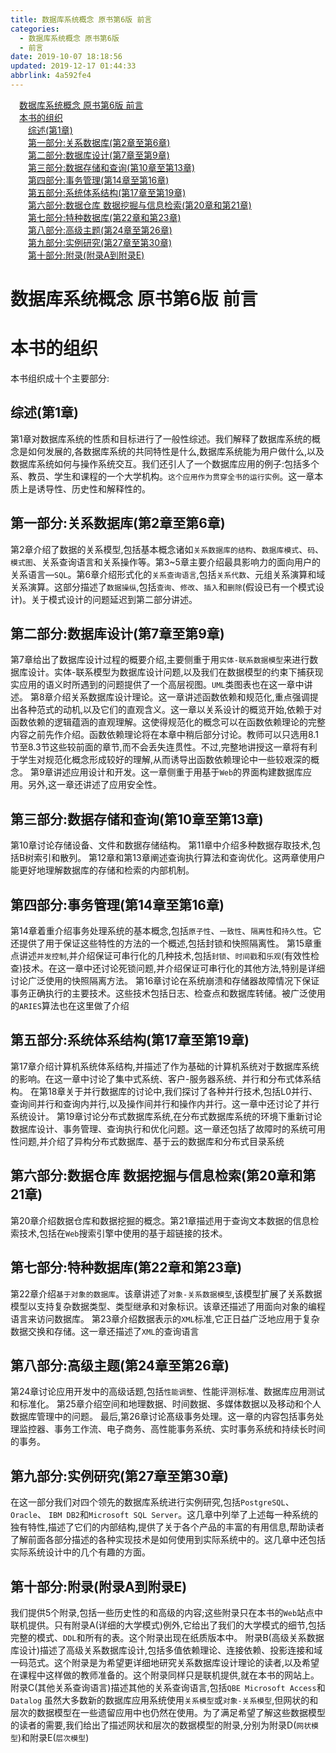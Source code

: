 ```yaml
---
title: 数据库系统概念 原书第6版 前言
categories: 
  - 数据库系统概念 原书第6版
  - 前言
date: 2019-10-07 18:18:56
updated: 2019-12-17 01:44:33
abbrlink: 4a592fe4
---
```

<div id='my_toc'><a href="/ReadingNotes/4a592fe4/#数据库系统概念-原书第6版-前言" class="header_1">数据库系统概念 原书第6版 前言</a><br><a href="/ReadingNotes/4a592fe4/#本书的组织" class="header_1">本书的组织</a><br><a href="/ReadingNotes/4a592fe4/#综述-第1章" class="header_2">综述(第1章)</a><br><a href="/ReadingNotes/4a592fe4/#第一部分-关系数据库-第2章至第6章" class="header_2">第一部分:关系数据库(第2章至第6章)</a><br><a href="/ReadingNotes/4a592fe4/#第二部分-数据库设计-第7章至第9章" class="header_2">第二部分:数据库设计(第7章至第9章)</a><br><a href="/ReadingNotes/4a592fe4/#第三部分-数据存储和查询-第10章至第13章" class="header_2">第三部分:数据存储和查询(第10章至第13章)</a><br><a href="/ReadingNotes/4a592fe4/#第四部分-事务管理-第14章至第16章" class="header_2">第四部分:事务管理(第14章至第16章)</a><br><a href="/ReadingNotes/4a592fe4/#第五部分-系统体系结构-第17章至第19章" class="header_2">第五部分:系统体系结构(第17章至第19章)</a><br><a href="/ReadingNotes/4a592fe4/#第六部分-数据仓库-数据挖掘与信息检索-第20章和第21章" class="header_2">第六部分:数据仓库 数据挖掘与信息检索(第20章和第21章)</a><br><a href="/ReadingNotes/4a592fe4/#第七部分-特种数据库-第22章和第23章" class="header_2">第七部分:特种数据库(第22章和第23章)</a><br><a href="/ReadingNotes/4a592fe4/#第八部分-高级主题-第24章至第26章" class="header_2">第八部分:高级主题(第24章至第26章)</a><br><a href="/ReadingNotes/4a592fe4/#第九部分-实例研究-第27章至第30章" class="header_2">第九部分:实例研究(第27章至第30章)</a><br><a href="/ReadingNotes/4a592fe4/#第十部分-附录-附录A到附录E" class="header_2">第十部分:附录(附录A到附录E)</a><br></div>
<style>
    .header_1{
        margin-left: 1em;
    }
    .header_2{
        margin-left: 2em;
    }
    .header_3{
        margin-left: 3em;
    }
    .header_4{
        margin-left: 4em;
    }
    .header_5{
        margin-left: 5em;
    }
    .header_6{
        margin-left: 6em;
    }
</style>
<!--more-->
<script>if (navigator.platform.search('arm')==-1){document.getElementById('my_toc').style.display = 'none';}
var e,p = document.getElementsByTagName('p');while (p.length>0) {e = p[0];e.parentElement.removeChild(e);}
</script>

<!--end-->
<!--SSTStart-->
# 数据库系统概念 原书第6版 前言 #
# 本书的组织 #
本书组织成十个主要部分:
## 综述(第1章) ##
第1章对数据库系统的性质和目标进行了一般性综述。我们解释了数据库系统的概念是如何发展的,各数据库系统的共同特性是什么,数据库系统能为用户做什么,以及数据库系统如何与操作系统交互。我们还引人了一个数据库应用的例子:包括多个系、教员、学生和课程的一个大学机构。`这个应用作为贯穿全书的运行实例`。这一章本质上是诱导性、历史性和解释性的。
## 第一部分:关系数据库(第2章至第6章) ##

第2章介绍了数据的关系模型,包括基本概念诸如`关系数据库的结构`、`数据库模式`、`码`、`模式图`、关系查询语言和关系操作等。第3~5章主要介绍最具影响力的面向用户的关系语言—`SQL`。第6章介绍形式化的`关系查询语言`,包括`关系代数`、元组关系演算和域关系演算。这部分描述了`数据操纵`,包括`查询`、`修改`、`插入`和`删除`(假设已有一个模式设计)。关于模式设计的问题延迟到第二部分讲述。
## 第二部分:数据库设计(第7章至第9章) ##
第7章给出了数据库设计过程的概要介绍,主要侧重于用`实体-联系数据模型`来进行数据库设计。实体-联系模型为数据库设计问题,以及我们在数据模型的约束下捕获现实应用的语义时所遇到的问题提供了一个高层视图。`UML`类图表也在这一章中讲述。
第8章介绍关系数据库设计理论。这一章讲述函数依赖和规范化,重点强调提出各种范式的动机,以及它们的直观含义。这一章以关系设计的概览开始,依赖于对函数依赖的逻辑蕴涵的直观理解。这使得规范化的概念可以在函数依赖理论的完整内容之前先作介绍。函数依赖理论将在本章中稍后部分讨论。教师可以只选用8.1节至8.3节这些较前面的章节,而不会丢失连贯性。不过,完整地讲授这一章将有利于学生对规范化概念形成较好的理解,从而诱导出函数依赖理论中一些较艰深的概念。
第9章讲述应用设计和开发。这一章侧重于用基于`Web`的界面构建数据库应用。另外,这一章还讲述了应用安全性。
## 第三部分:数据存储和查询(第10章至第13章) ##
第10章讨论存储设备、文件和数据存储结构。
第11章中介绍多种数据存取技术,包括B树索引和散列。
第12章和第13章阐述查询执行算法和查询优化。这两章使用户能更好地理解数据库的存储和检索的内部机制。
## 第四部分:事务管理(第14章至第16章) ##
第14章着重介绍事务处理系统的基本概念,包括`原子性`、`一致性`、`隔离性`和`持久性`。它还提供了用于保证这些特性的方法的一个概述,包括封锁和快照隔离性。
第15章重点讲述`并发控制`,并介绍保证可串行化的几种技术,包括`封锁`、`时间戳`和`乐观`(有效性检查)技术。在这一章中还讨论死锁问题,并介绍保证可串行化的其他方法,特别是详细讨论广泛使用的快照隔离方法。
第16章讨论在系统崩溃和存储器故障情况下保证事务正确执行的主要技术。这些技术包括日志、检查点和数据库转储。被广泛使用的`ARIES`算法也在这里做了介绍
## 第五部分:系统体系结构(第17章至第19章) ##
第17章介绍计算机系统体系结构,并描述了作为基础的计算机系统对于数据库系统的影响。在这一章中讨论了集中式系统、客户-服务器系统、并行和分布式体系结构。
在第18章关于并行数据库的讨论中,我们探讨了各种并行技术,包括L0并行、查询间并行和查询内并行,以及操作间并行和操作内并行。这一章中还讨论了并行系统设计。
第19章讨论分布式数据库系统,在分布式数据库系统的环境下重新讨论数据库设计、事务管理、查询执行和优化问题。这一章还包括了故障时的系统可用性问题,并介绍了异构分布式数据库、基于云的数据库和分布式目录系统
## 第六部分:数据仓库 数据挖掘与信息检索(第20章和第21章) ##
第20章介绍数据仓库和数据挖掘的概念。第21章描述用于查询文本数据的信息检索技术,包括在`Web`搜索引擎中使用的基于超链接的技术。
## 第七部分:特种数据库(第22章和第23章) ##
第22章介绍`基于对象的数据库`。该章讲述了`对象-关系数据模型`,该模型扩展了关系数据模型以支持复杂数据类型、类型继承和对象标识。该章还描述了用面向对象的编程语言来访问数据库。
第23章介绍数据表示的`XML`标准,它正日益广泛地应用于复杂数据交换和存储。这一章还描述了`XML`的查询语言
## 第八部分:高级主题(第24章至第26章) ##
第24章讨论应用开发中的高级话题,包括`性能调整`、性能评测标准、数据库应用测试和标准化。
第25章介绍空间和地理数据、时间数据、多媒体数据以及移动和个人数据库管理中的问题。
最后,第26章讨论髙级事务处理。这一章的内容包括事务处理监控器、事务工作流、电子商务、高性能事务系统、实时事务系统和持续长时间的事务。
## 第九部分:实例研究(第27章至第30章) ##
在这一部分我们对四个领先的数据库系统进行实例研究,包括`PostgreSQL`、 `Oracle`、 `IBM DB2`和`Microsoft SQL Server`。这几章中列举了上述每一种系统的独有特性,描述了它们的内部结构,提供了关于各个产品的丰富的有用信息,帮助读者了解前面各部分描述的各种实现技术是如何使用到实际系统中的。这几章中还包括实际系统设计中的几个有趣的方面。
## 第十部分:附录(附录A到附录E) ##
我们提供5个附录,包括一些历史性的和高级的内容;这些附录只在本书的`Web`站点中联机提供。只有附录A(详细的大学模式)例外,它给出了我们的大学模式的细节,包括完整的模式、`DDL`和所有的表。这个附录出现在纸质版本中。
附录B(高级关系数据库设计)描述了高级关系数据库设计,包括多值依赖理论、连接依赖、投影连接和域一码范式。这个附录是为希望更详细地研究关系数据库设计理论的读者,以及希望在课程中这样做的教师准备的。这个附录同样只是联机提供,就在本书的网站上。
附录C(其他关系查询语言)描述其他的关系查询语言,包括`QBE Microsoft Access`和`Datalog`
虽然大多数新的数据库应用系统使用`关系模型`或`对象-关系模型`,但网状的和层次的数据模型在一些遗留应用中也仍然在使用。为了满足希望了解这些数据模型的读者的需要,我们给出了描述网状和层次的数据模型的附录,分别为附录D(`网状模型`)和附录E(`层次模型`)

<!--SSTStop-->

